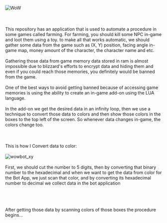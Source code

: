 <br/><br/>![WoW](https://user-images.githubusercontent.com/59726045/137293657-5d84bfd5-0df8-44c8-9622-bd988cc4fac2.png)<br/>
<br/>
<br/>
<br/>
This repository has an application that is used to automate a procedure in some games called farming.
For farming, you should kill some NPC in-game and loot them using a toy.
to make all that works automatic, we should gather some data from the game such as (X, Y) position, facing angle in-game map, money amount of the character, the character name and etc.
<br/>
<br/>
Gathering those data from game memory data stored in ram is almost impossible due to blizzard's efforts to encrypt data and hiding them and even if you could reach those memories, you definitely would be banned from the game.
<br/>
<br/>
One of the best ways to avoid getting banned because of accessing game memories is using the ability to create an in-game add-on using the LUA language.
<br/>
<br/>
In the add-on we get the desired data in an infinity loop, then we use a technique to convert those data to colors and then show those colors in the boxes to the top left of the screen. So whenever data changes in-game, the colors change too.
<br/>
<br/><br/><br/>
This is how I Convert data to color:<br/><br/>
![wowbot_xy](https://user-images.githubusercontent.com/59726045/137293389-3c93056b-5da3-42d0-a84e-0b5f98fd2cc3.png)
<br/>
<br/>
First, we should cut the number to 5 digits, then by converting that binary number to the hexadecimal and when we want to get the data from color for the Bot App, we just scan that color, and by converting its hexadecimal number to decimal we collect data in the bot application
<br/>
<br/>
<br/><br/><br/>
After getting those data by scanning colors of those boxes the procedure begins...
